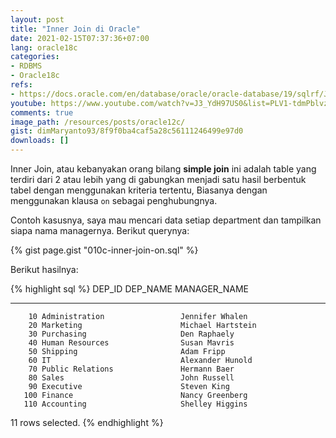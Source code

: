 ```yaml
---
layout: post
title: "Inner Join di Oracle"
date: 2021-02-15T07:37:36+07:00
lang: oracle18c
categories:
- RDBMS
- Oracle18c
refs: 
- https://docs.oracle.com/en/database/oracle/oracle-database/19/sqlrf/Joins.html#GUID-794F7DD5-FB18-4ADC-9E46-ADDA8C30C3C6
youtube: https://www.youtube.com/watch?v=J3_YdH97US0&list=PLV1-tdmPblvzqS-Z57hZ_spTRtVvnYYpV&index=45
comments: true
image_path: /resources/posts/oracle12c/
gist: dimMaryanto93/8f9f0ba4caf5a28c56111246499e97d0
downloads: []
---
```


Inner Join, atau kebanyakan orang bilang **simple join** ini adalah table yang terdiri dari 2 atau lebih yang di gabungkan menjadi satu hasil berbentuk tabel dengan menggunakan kriteria tertentu, Biasanya dengan menggunakan klausa `on` sebagai penghubungnya.

Contoh kasusnya, saya mau mencari data setiap department dan tampilkan siapa nama managernya. Berikut querynya:

{% gist page.gist "010c-inner-join-on.sql" %}

Berikut hasilnya:

{% highlight sql %}
 DEP_ID    DEP_NAME                       MANAGER_NAME
---------- ------------------------------ ----------------------------------------------
        10 Administration                 Jennifer Whalen
        20 Marketing                      Michael Hartstein
        30 Purchasing                     Den Raphaely
        40 Human Resources                Susan Mavris
        50 Shipping                       Adam Fripp
        60 IT                             Alexander Hunold
        70 Public Relations               Hermann Baer
        80 Sales                          John Russell
        90 Executive                      Steven King
       100 Finance                        Nancy Greenberg
       110 Accounting                     Shelley Higgins

11 rows selected.
{% endhighlight %}
